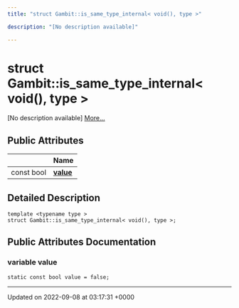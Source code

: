 ```yaml
---
title: "struct Gambit::is_same_type_internal< void(), type >"

description: "[No description available]"

---
```


# struct Gambit::is_same_type_internal< void(), type >



[No description available] [More...](#detailed-description)

## Public Attributes

|                | Name           |
| -------------- | -------------- |
| const bool | **[value](/documentation/code/classes/structgambit_1_1is__same__type__internal_3_01void_07_08_00_01type_01_4/#variable-value)**  |

## Detailed Description

```
template <typename type >
struct Gambit::is_same_type_internal< void(), type >;
```

## Public Attributes Documentation

### variable value

```
static const bool value = false;
```


-------------------------------

Updated on 2022-09-08 at 03:17:31 +0000